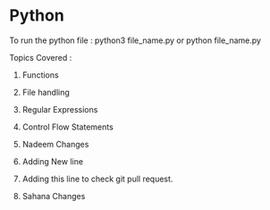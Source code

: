 # Python

To run the python file :
python3 file_name.py or python file_name.py

Topics Covered :
1. Functions
2. File handling
3. Regular Expressions
4. Control Flow Statements
5. Nadeem Changes
6. Adding New line
7. Adding this line to check git pull request.

8. Sahana Changes
